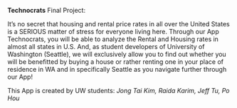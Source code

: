 **Technocrats** Final Project:

It’s no secret that housing and rental price rates in all over the United States is a SERIOUS matter of stress for everyone living here.
Through our App Technocrats, you will be able to analyze the Rental and Housing rates in almost all states in U.S.
And, as student developers of University of Washington (Seattle), we will exclusively allow you to find out whether you will be benefitted by buying a house or rather renting one in your place of residence in WA and in specifically Seattle  as you navigate further through our App!

This App is created by UW students:
_Jong Tai Kim, Raida Karim, Jeff Tu, Po Hou_
